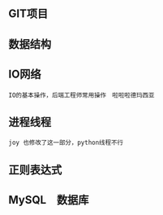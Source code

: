 
## GIT项目

## 数据结构

## IO网络
    IO的基本操作，后端工程师常用操作　啦啦啦德玛西亚

## 进程线程
    joy 也修改了这一部分，python线程不行

## 正则表达式

## MySQL　数据库

